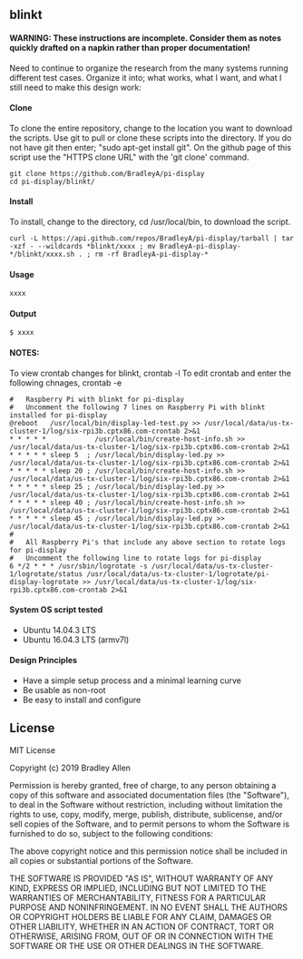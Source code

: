 ## blinkt
#### WARNING: These instructions are incomplete. Consider them as notes quickly drafted on a napkin rather than proper documentation!
Need to continue to organize the research from the many systems running different test cases.   Organize it into; what works, what I want, and what I still need to make this design work:
    
#### Clone
To clone the entire repository, change to the location you want to download the scripts. Use git to pull or clone these scripts into the directory. If you do not have git then enter; "sudo apt-get install git". On the github page of this script use the "HTTPS clone URL" with the 'git clone' command.

    git clone https://github.com/BradleyA/pi-display
    cd pi-display/blinkt/

#### Install
To install, change to the directory, cd /usr/local/bin, to download the script.

    curl -L https://api.github.com/repos/BradleyA/pi-display/tarball | tar -xzf - --wildcards *blinkt/xxxx ; mv BradleyA-pi-display-*/blinkt/xxxx.sh . ; rm -rf BradleyA-pi-display-*

#### Usage
    xxxx 

#### Output
    $ xxxx
    
#### NOTES:
To view crontab changes for blinkt, crontab -l
To edit crontab and enter the following chnages, crontab -e
    
    #   Raspberry Pi with blinkt for pi-display
    #   Uncomment the following 7 lines on Raspberry Pi with blinkt installed for pi-display
    @reboot   /usr/local/bin/display-led-test.py >> /usr/local/data/us-tx-cluster-1/log/six-rpi3b.cptx86.com-crontab 2>&1
    * * * * *            /usr/local/bin/create-host-info.sh >> /usr/local/data/us-tx-cluster-1/log/six-rpi3b.cptx86.com-crontab 2>&1
    * * * * * sleep 5  ; /usr/local/bin/display-led.py >> /usr/local/data/us-tx-cluster-1/log/six-rpi3b.cptx86.com-crontab 2>&1
    * * * * * sleep 20 ; /usr/local/bin/create-host-info.sh >> /usr/local/data/us-tx-cluster-1/log/six-rpi3b.cptx86.com-crontab 2>&1
    * * * * * sleep 25 ; /usr/local/bin/display-led.py >> /usr/local/data/us-tx-cluster-1/log/six-rpi3b.cptx86.com-crontab 2>&1
    * * * * * sleep 40 ; /usr/local/bin/create-host-info.sh >> /usr/local/data/us-tx-cluster-1/log/six-rpi3b.cptx86.com-crontab 2>&1
    * * * * * sleep 45 ; /usr/local/bin/display-led.py >> /usr/local/data/us-tx-cluster-1/log/six-rpi3b.cptx86.com-crontab 2>&1
    #
    #   All Raspberry Pi's that include any above section to rotate logs for pi-display
    #   Uncomment the following line to rotate logs for pi-display
    6 */2 * * * /usr/sbin/logrotate -s /usr/local/data/us-tx-cluster-1/logrotate/status /usr/local/data/us-tx-cluster-1/logrotate/pi-display-logrotate >> /usr/local/data/us-tx-cluster-1/log/six-rpi3b.cptx86.com-crontab 2>&1

#### System OS script tested
 * Ubuntu 14.04.3 LTS
 * Ubuntu 16.04.3 LTS (armv7l)

#### Design Principles
 * Have a simple setup process and a minimal learning curve
 * Be usable as non-root
 * Be easy to install and configure

## License
MIT License

Copyright (c) 2019  Bradley Allen

Permission is hereby granted, free of charge, to any person obtaining a copy of this software and associated documentation files (the "Software"), to deal in the Software without restriction, including without limitation the rights to use, copy, modify, merge, publish, distribute, sublicense, and/or sell copies of the Software, and to permit persons to whom the Software is furnished to do so, subject to the following conditions:

The above copyright notice and this permission notice shall be included in all copies or substantial portions of the Software.

THE SOFTWARE IS PROVIDED "AS IS", WITHOUT WARRANTY OF ANY KIND, EXPRESS OR IMPLIED, INCLUDING BUT NOT LIMITED TO THE WARRANTIES OF MERCHANTABILITY, FITNESS FOR A PARTICULAR PURPOSE AND NONINFRINGEMENT. IN NO EVENT SHALL THE AUTHORS OR COPYRIGHT HOLDERS BE LIABLE FOR ANY CLAIM, DAMAGES OR OTHER LIABILITY, WHETHER IN AN ACTION OF CONTRACT, TORT OR OTHERWISE, ARISING FROM, OUT OF OR IN CONNECTION WITH THE SOFTWARE OR THE USE OR OTHER DEALINGS IN THE SOFTWARE.


